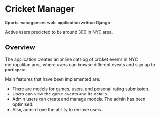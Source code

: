 <h1>Cricket Manager</h1>
<p>Sports management web-application written Django</p>
<p>Active users predicted to be around 300 in NYC area.</p>

<h2>Overview</h2>
<p>The application creates an online catalog of cricket events in NYC metropolitan area, where users can browse different events and sign up to particpate.</p>
<p>Main features that have been implemented are:</p>
<ul>
  <li>There are models for games, users, and personal rating submission.</li>
  <li>Users can view the game events and its details.</li>
  <li>Admin users can create and manage models. The admin has been optimised.</li>
  <li>Also, admin have the ability to remove users.</li>
</ul>
